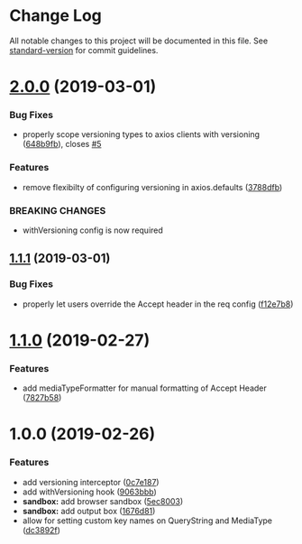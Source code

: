 # Change Log

All notable changes to this project will be documented in this file. See [standard-version](https://github.com/conventional-changelog/standard-version) for commit guidelines.

# [2.0.0](https://github.com/Weffe/axios-api-versioning/compare/v1.1.1...v2.0.0) (2019-03-01)


### Bug Fixes

* properly scope versioning types to axios clients with versioning ([648b9fb](https://github.com/Weffe/axios-api-versioning/commit/648b9fb)), closes [#5](https://github.com/Weffe/axios-api-versioning/issues/5)


### Features

* remove flexibilty of configuring versioning in axios.defaults ([3788dfb](https://github.com/Weffe/axios-api-versioning/commit/3788dfb))


### BREAKING CHANGES

* withVersioning config is now required


## [1.1.1](https://github.com/Weffe/axios-api-versioning/compare/v1.1.0...v1.1.1) (2019-03-01)

### Bug Fixes

* properly let users override the Accept header in the req config ([f12e7b8](https://github.com/Weffe/axios-api-versioning/commit/f12e7b8))


# [1.1.0](https://github.com/Weffe/axios-api-versioning/compare/v1.0.0...v1.1.0) (2019-02-27)

### Features

* add mediaTypeFormatter for manual formatting of Accept Header ([7827b58](https://github.com/Weffe/axios-api-versioning/commit/7827b58))


# 1.0.0 (2019-02-26)

### Features

* add versioning interceptor ([0c7e187](https://github.com/Weffe/axios-api-versioning/commit/0c7e187))
* add withVersioning hook ([9063bbb](https://github.com/Weffe/axios-api-versioning/commit/9063bbb))
* **sandbox:** add browser sandbox ([5ec8003](https://github.com/Weffe/axios-api-versioning/commit/5ec8003))
* **sandbox:** add output box ([1676d81](https://github.com/Weffe/axios-api-versioning/commit/1676d81))
* allow for setting custom key names on QueryString and MediaType ([dc3892f](https://github.com/Weffe/axios-api-versioning/commit/dc3892f))
